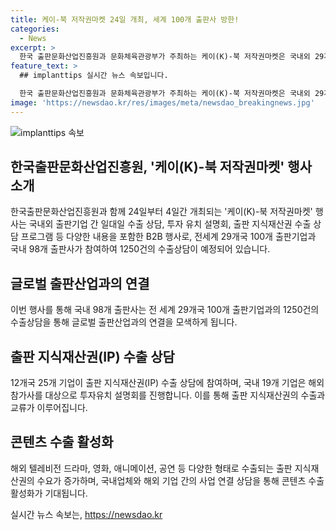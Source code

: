 ```yaml
---
title: 케이-북 저작권마켓 24일 개최, 세계 100개 출판사 방한!
categories:
  - News
excerpt: >
  한국 출판문화산업진흥원과 문화체육관광부가 주최하는 케이(K)-북 저작권마켓은 국내외 29개국 100개 출판기업이 참여하는 국제 행사로, 저작권 수출과 교류를 위한 B2B 행사로서 출판상담, 투자유치 설명회, 교류 행사 등을 통해 다양한 프로그램이 운영되며, 올해는 출판 지식재산권 수출 상담에도 주목이 집중되고 있습니다. 해당 행사는 24일부터 26일까지 열리며, 국내 출판사들은 온라인 상담 지원을 통해 사후 관리를 하고 있으며 1250건의 수출상담이 예정되어 있습니다. 
feature_text: >
  ## implanttips 실시간 뉴스 속보입니다.

  한국 출판문화산업진흥원과 문화체육관광부가 주최하는 케이(K)-북 저작권마켓은 국내외 29개국 100개 출판기업이 참여하는 국제 행사로, 저작권 수출과 교류를 위한 B2B 행사로서 출판상담, 투자유치 설명회, 교류 행사 등을 통해 다양한 프로그램이 운영되며, 올해는 출판 지식재산권 수출 상담에도 주목이 집중되고 있습니다. 해당 행사는 24일부터 26일까지 열리며, 국내 출판사들은 온라인 상담 지원을 통해 사후 관리를 하고 있으며 1250건의 수출상담이 예정되어 있습니다. 
image: 'https://newsdao.kr/res/images/meta/newsdao_breakingnews.jpg'
---
```


<p><img src="https://newsdao.kr/res/images/meta/newsdao_breakingnews.jpg" alt="implanttips 속보" /></p>

<h2 data-ke-size="size26">한국출판문화산업진흥원, '케이(K)-북 저작권마켓' 행사 소개</h2>

<p data-ke-size="size16">한국출판문화산업진흥원과 함께 24일부터 4일간 개최되는 '케이(K)-북 저작권마켓' 행사는 국내외 출판기업 간 일대일 수출 상담, 투자 유치 설명회, 출판 지식재산권 수출 상담 프로그램 등 다양한 내용을 포함한 B2B 행사로, 전세계 29개국 100개 출판기업과 국내 98개 출판사가 참여하여 1250건의 수출상담이 예정되어 있습니다.</p>

<h2 data-ke-size="size26">글로벌 출판산업과의 연결</h2>

<p data-ke-size="size16">이번 행사를 통해 국내 98개 출판사는 전 세계 29개국 100개 출판기업과의 1250건의 수출상담을 통해 글로벌 출판산업과의 연결을 모색하게 됩니다.</p>

<h2 data-ke-size="size26">출판 지식재산권(IP) 수출 상담</h2>

<p data-ke-size="size16">12개국 25개 기업이 출판 지식재산권(IP) 수출 상담에 참여하며, 국내 19개 기업은 해외 참가사를 대상으로 투자유치 설명회를 진행합니다. 이를 통해 출판 지식재산권의 수출과 교류가 이루어집니다.</p>

<h2 data-ke-size="size26">콘텐츠 수출 활성화</h2>

<p data-ke-size="size16">해외 텔레비전 드라마, 영화, 애니메이션, 공연 등 다양한 형태로 수출되는 출판 지식재산권의 수요가 증가하며, 국내업체와 해외 기업 간의 사업 연결 상담을 통해 콘텐츠 수출 활성화가 기대됩니다.</p>
실시간 뉴스 속보는, <a href="https://newsdao.kr" rel="dofollow">https://newsdao.kr</a>


